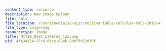 ```yaml
---
content_type: resource
description: New image Upload
file: null
file_location: /coursemedia/18-02sc-multivariable-calculus-fall-2010/4fa34d1437ca0bce62ab8d07fb530f9f_MIT18_02SC_L30Brds_13a.png
file_type: image/png
resourcetype: Image
title: MIT18_02SC_L30Brds_13a.png
uid: 4fa34d14-37ca-0bce-62ab-8d07fb530f9f
---
```

